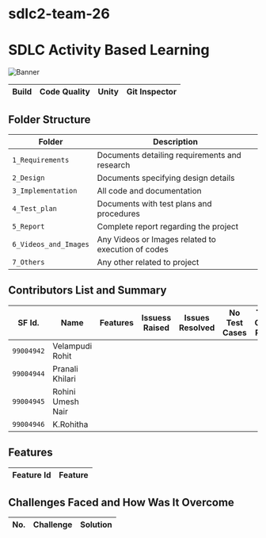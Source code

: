 # sdlc2-team-26
# SDLC Activity Based Learning
![Banner](https://github.com/GENESIS2021Q1/sdlc2-team-26/blob/main/7_Others/Other%20images/All%20in%20one%20gaming%20portal.png)


Build | Code Quality | Unity | Git Inspector
|---------|------------|-----------|----------------



## Folder Structure
Folder             | Description
-------------------| -----------------------------------------
`1_Requirements`   | Documents detailing requirements and research
`2_Design`         | Documents specifying design details
`3_Implementation` | All code and documentation
`4_Test_plan`      | Documents with test plans and procedures
`5_Report`         | Complete report regarding the project
`6_Videos_and_Images` | Any Videos or Images related to execution of codes
`7_Others`      | Any other related to project



## Contributors List and Summary

SF Id. |  Name   |    Features    | Issuess Raised |Issues Resolved|No Test Cases|Test Case Pass
-------|---------|----------------|----------------|---------------|-------------|--------------
`99004942` | Velampudi Rohit  |    |      |   | |     
`99004944` | Pranali Khilari   |    |      |   | |   
`99004945` | Rohini Umesh Nair  |    |      |   | |   
`99004946` | K.Rohitha  |    |      |   | |   
   

## Features

| Feature Id | Feature |
| -----------|---------|


## Challenges Faced and How Was It Overcome

| No. | Challenge | Solution
|-----|-----------|--------


